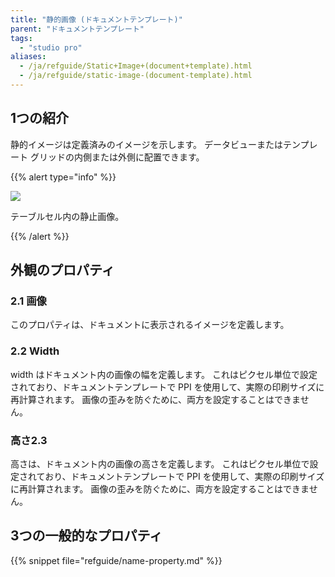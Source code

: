 ```yaml
---
title: "静的画像 (ドキュメントテンプレート)"
parent: "ドキュメントテンプレート"
tags:
  - "studio pro"
aliases:
  - /ja/refguide/Static+Image+(document+template).html
  - /ja/refguide/static-image-(document-template).html
---
```


## 1つの紹介

静的イメージは定義済みのイメージを示します。 データビューまたはテンプレート グリッドの内側または外側に配置できます。

{{% alert type="info" %}}

![](attachments/document-templates/918133.png)

テーブルセル内の静止画像。

{{% /alert %}}

## 外観のプロパティ

### 2.1 画像

このプロパティは、ドキュメントに表示されるイメージを定義します。

### 2.2 Width

width はドキュメント内の画像の幅を定義します。 これはピクセル単位で設定されており、ドキュメントテンプレートで PPI を使用して、実際の印刷サイズに再計算されます。 画像の歪みを防ぐために、両方を設定することはできません。

### 高さ2.3

高さは、ドキュメント内の画像の高さを定義します。 これはピクセル単位で設定されており、ドキュメントテンプレートで PPI を使用して、実際の印刷サイズに再計算されます。 画像の歪みを防ぐために、両方を設定することはできません。

## 3つの一般的なプロパティ

{{% snippet file="refguide/name-property.md" %}}
